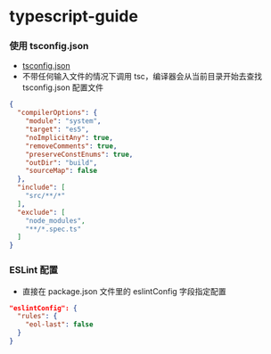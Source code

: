 # typescript-guide

### 使用 tsconfig.json
+ [tsconfig.json](http://json.schemastore.org/tsconfig)
+ 不带任何输入文件的情况下调用 tsc，编译器会从当前目录开始去查找tsconfig.json 配置文件

```json
{
  "compilerOptions": {
    "module": "system",
    "target": "es5",
    "noImplicitAny": true,
    "removeComments": true,
    "preserveConstEnums": true,
    "outDir": "build",
    "sourceMap": false
  },
  "include": [
    "src/**/*"
  ],
  "exclude": [
    "node_modules",
    "**/*.spec.ts"
  ]
}
```

### ESLint 配置
+ 直接在 package.json 文件里的 eslintConfig 字段指定配置

```json
"eslintConfig": {
  "rules": {
    "eol-last": false
  }
}
```